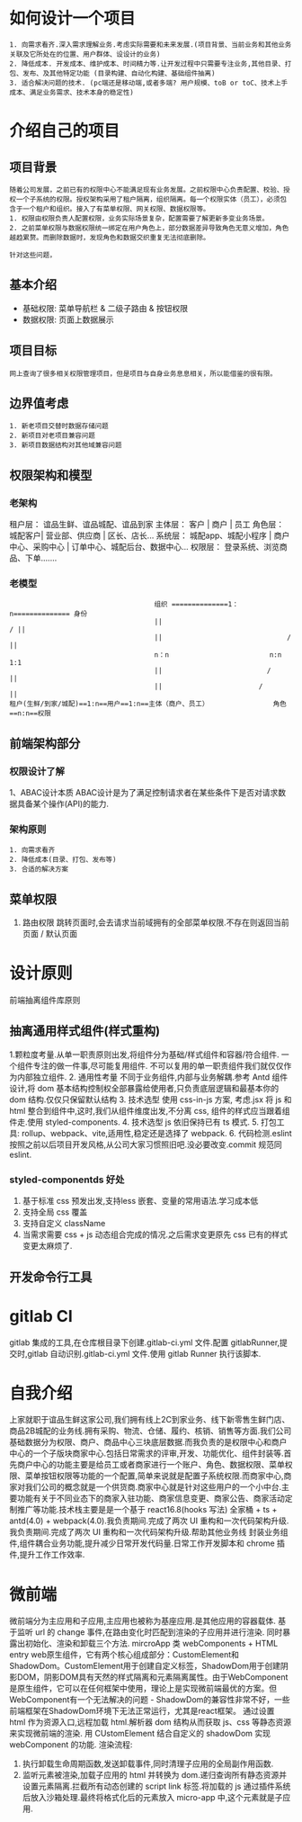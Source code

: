 # 如何设计一个项目
    1. 向需求看齐.深入需求理解业务.考虑实际需要和未来发展.(项目背景、当前业务和其他业务关联及它所处在的位置、用户群体、设设计的业务)
    2. 降低成本. 开发成本、维护成本、时间精力等.让开发过程中只需要专注业务,其他目录、打包、发布、及其他特定功能 (目录构建、自动化构建、基础组件抽离)
    3. 适合解决问题的技术. (pc端还是移动端,或者多端? 用户规模、toB or toC、技术上手成本、满足业务需求、技术本身的稳定性)
# 介绍自己的项目
## 项目背景
    随着公司发展，之前已有的权限中心不能满足现有业务发展。之前权限中心负责配置、校验、授权一个子系统的权限。授权架构采用了租户隔离，组织隔离。每一个权限实体（员工），必须包含于一个租户和组织。接入了有菜单权限、网关权限、数据权限等。
    1. 权限由权限负责人配置权限，业务实际场景复杂，配置需要了解更新多变业务场景。
    2. 之前菜单权限与数据权限统一绑定在用户角色上，部分数据差异导致角色无意义增加，角色越趋累赘。而删除数据时，发现角色和数据交织重复无法彻底删除。

    针对这些问题，
## 基本介绍
* 基础权限: 菜单导航栏 & 二级子路由 & 按钮权限
* 数据权限: 页面上数据展示
## 项目目标
    网上查询了很多相关权限管理项目，但是项目与自身业务息息相关，所以能借鉴的很有限。
## 边界值考虑
    1. 新老项目交替时数据存储问题
    2. 新项目对老项目兼容问题
    3. 新项目数据结构对其他域兼容问题 
## 权限架构和模型
### 老架构
租户层： 谊品生鲜、谊品城配、谊品到家
主体层： 客户    |  商户    |    员工
角色层： 城配客户|  营业部、供应商 |  区长、店长...
系统层： 城配app、城配小程序 | 商户中心、采购中心 | 订单中心、城配后台、数据中心...
权限层： 登录系统、浏览商品、下单.......

### 老模型
```
                                    组织 ==============1： n============== 身份
                                    ||                                  / ||
                                    ||                               /    ||
                                    n：n                         n:n      1:1
                                    ||                          /         ||
                                    ||                        /           ||
租户(生鲜/到家/城配)==1:n==用户==1:n==主体（商户、员工）                角色==n:n==权限
```

## 前端架构部分
### 权限设计了解
1、ABAC设计本质
ABAC设计是为了满足控制请求者在某些条件下是否对请求数据具备某个操作(API)的能力.
### 架构原则
    1. 向需求看齐
    2. 降低成本(目录、打包、发布等)
    3. 合适的解决方案

## 菜单权限
1. 路由权限
    跳转页面时,会去请求当前域拥有的全部菜单权限.不存在则返回当前页面 / 默认页面


# 设计原则
前端抽离组件库原则
## 抽离通用样式组件(样式重构)
1.颗粒度考量.从单一职责原则出发,将组件分为基础/样式组件和容器/符合组件.
一个组件专注的做一件事,尽可能复用组件.
不可以复用的单一职责组件我们就仅仅作为内部独立组件.
2. 通用性考量 不同于业务组件,内部与业务解耦.参考 Antd 组件设计,将 dom 基本结构控制权全部暴露给使用者,只负责底层逻辑和最基本你的 dom 结构.仅仅只保留默认结构
3. 技术选型 使用 css-in-js 方案, 考虑.jsx 将 js 和 html 整合到组件中,这时,我们从组件维度出发,不分离 css, 组件的样式应当跟着组件走.使用 styled-components.
4. 技术选型 js 依旧保持已有 ts 模式.
5. 打包工具: rollup、webpack、vite,适用性,稳定还是选择了 webpack.
6. 代码检测.eslint 按照之前以后项目开发风格,从公司大家习惯照旧吧.没必要改变.commit 规范同eslint.
### styled-componentds 好处
1. 基于标准 css 预发出发,支持less 嵌套、变量的常用语法.学习成本低
2. 支持全局 css 覆盖
3. 支持自定义 className
4. 当需求需要 css + js 动态组合完成的情况.之后需求变更原先 css 已有的样式变更太麻烦了.

## 开发命令行工具

# gitlab CI
gitlab 集成的工具,在仓库根目录下创建.gitlab-ci.yml 文件.配置 gitlabRunner,提交时,gitlab 自动识别.gitlab-ci.yml 文件.使用 gitlab Runner 执行该脚本.
# 自我介绍
上家就职于谊品生鲜这家公司,我们拥有线上2C到家业务、线下新零售生鲜门店、商品2B城配的业务线.拥有采购、物流、仓储、履约、核销、销售等方面.我们公司基础数据分为权限、商户、商品中心三块底层数据.而我负责的是权限中心和商户中心的一个子版块商家中心.包括日常需求的评审,开发、功能优化、组件封装等.首先商户中心的功能主要是给员工或者商家进行一个账户、角色、数据权限、菜单权限、菜单按钮权限等功能的一个配置,简单来说就是配置子系统权限.而商家中心,商家对我们公司的概念就是一个供货商.商家中心就是针对这些用户的一个小中台.主要功能有关于不同业态下的商家入驻功能、商家信息变更、商家公告、商家活动定制推广等功能.技术栈主要是是一个基于 react16.8(hooks 写法) 全家桶 + ts + antd(4.0) + webpack(4.0).我负责期间.完成了两次 UI 重构和一次代码架构升级.我负责期间.完成了两次 UI 重构和一次代码架构升级.帮助其他业务线
封装业务组件,组件耦合业务功能,提升减少日常开发代码量.日常工作开发脚本和 chrome 插件,提升工作工作效率.
      
# 微前端
微前端分为主应用和子应用,主应用也被称为基座应用.是其他应用的容器载体.
基于监听 url 的 change 事件,在路由变化时匹配到渲染的子应用并进行渲染.
同时暴露出初始化、渲染和卸载三个方法.
mircroApp 类 webComponents + HTML entry
web原生组件，它有两个核心组成部分：CustomElement和ShadowDom。CustomElement用于创建自定义标签，ShadowDom用于创建阴影DOM，阴影DOM具有天然的样式隔离和元素隔离属性。由于WebComponent是原生组件，它可以在任何框架中使用，理论上是实现微前端最优的方案。但WebComponent有一个无法解决的问题 - ShadowDom的兼容性非常不好，一些前端框架在ShadowDom环境下无法正常运行，尤其是react框架。
通过设置 html 作为资源入口,远程加载 html.解析器 dom 结构从而获取 js、css 等静态资源来实现微前端的渲染.
用 CUstomElement 结合自定义的 shadowDom 实现 webComponent 的功能.
渲染流程:
1. 执行卸载生命周期函数,发送卸载事件,同时清理子应用的全局副作用函数.
2. 监听元素被渲染,加载子应用的 html 并转换为 dom.递归查询所有静态资源并设置元素隔离.拦截所有动态创建的 script link 标签.将加载的 js 通过插件系统后放入沙箱处理.最终将格式化后的元素放入 micro-app 中,这个元素就是子应用.
